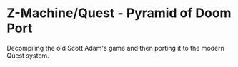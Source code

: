 # Z-Machine/Quest - Pyramid of Doom Port
 Decompiling the old Scott Adam's game and then porting it to the modern Quest system.
